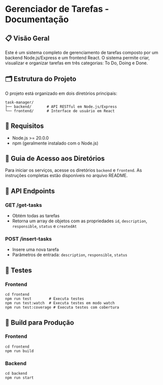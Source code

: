 # Gerenciador de Tarefas - Documentação

## 📋 Visão Geral

Este é um sistema completo de gerenciamento de tarefas composto por um backend Node.js/Express e um frontend React. O sistema permite criar, visualizar e organizar tarefas em três categorias: To Do, Doing e Done.

## 🗂️ Estrutura do Projeto

O projeto está organizado em dois diretórios principais:

```
task-manager/
├── backend/       # API RESTful em Node.js/Express
└── frontend/      # Interface de usuário em React
```

## 🔧 Requisitos

- Node.js >= 20.0.0
- npm (geralmente instalado com o Node.js)

## 📁 Guia de Acesso aos Diretórios

Para iniciar os serviços, acesse os diretórios `backend` e `frontend`. As instruções completas estão disponíveis no arquivo README.

## 📡 API Endpoints

### GET /get-tasks
- Obtém todas as tarefas
- Retorna um array de objetos com as propriedades `id`, `description`, `responsible`, `status` e `createdAt`

### POST /insert-tasks
- Insere uma nova tarefa
- Parâmetros de entrada: `description`, `responsible`, `status`

## 🧪 Testes

### Frontend
```
cd frontend
npm run test        # Executa testes
npm run test:watch  # Executa testes em modo watch
npm run test:coverage # Executa testes com cobertura
```

## 🔨 Build para Produção

### Frontend
```
cd frontend
npm run build
```

### Backend
```
cd backend
npm run start
```